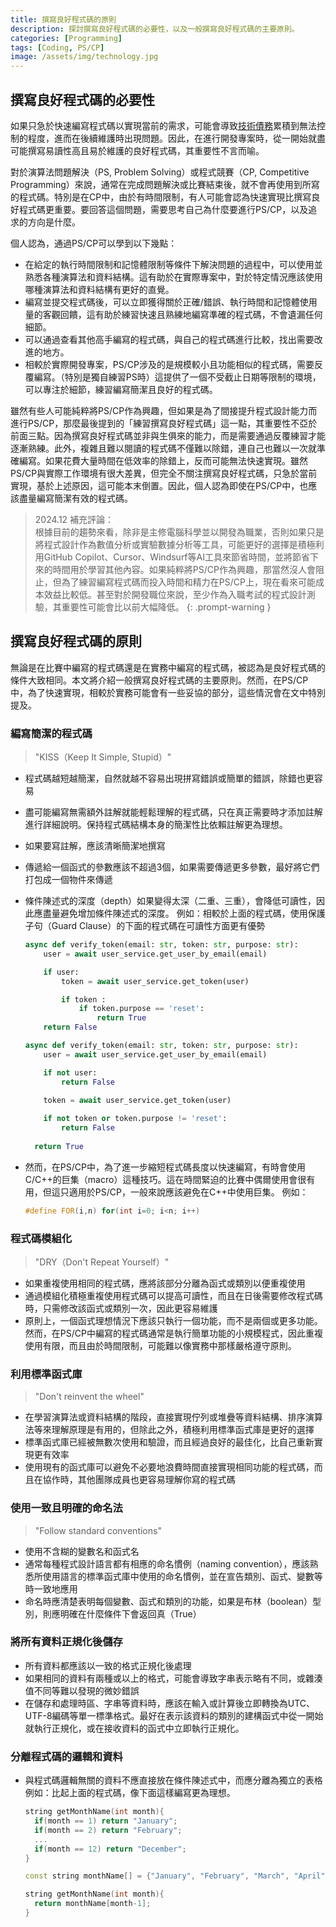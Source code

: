 ```yaml
---
title: 撰寫良好程式碼的原則
description: 探討撰寫良好程式碼的必要性，以及一般撰寫良好程式碼的主要原則。
categories: [Programming]
tags: [Coding, PS/CP]
image: /assets/img/technology.jpg
---
```

## 撰寫良好程式碼的必要性
如果只急於快速編寫程式碼以實現當前的需求，可能會導致[技術債務](/posts/Technical-debt/)累積到無法控制的程度，進而在後續維護時出現問題。因此，在進行開發專案時，從一開始就盡可能撰寫易讀性高且易於維護的良好程式碼，其重要性不言而喻。

對於演算法問題解決（PS, Problem Solving）或程式競賽（CP, Competitive Programming）來說，通常在完成問題解決或比賽結束後，就不會再使用到所寫的程式碼。特別是在CP中，由於有時間限制，有人可能會認為快速實現比撰寫良好程式碼更重要。要回答這個問題，需要思考自己為什麼要進行PS/CP，以及追求的方向是什麼。

個人認為，通過PS/CP可以學到以下幾點：
- 在給定的執行時間限制和記憶體限制等條件下解決問題的過程中，可以使用並熟悉各種演算法和資料結構。這有助於在實際專案中，對於特定情況應該使用哪種演算法和資料結構有更好的直覺。
- 編寫並提交程式碼後，可以立即獲得關於正確/錯誤、執行時間和記憶體使用量的客觀回饋，這有助於練習快速且熟練地編寫準確的程式碼，不會遺漏任何細節。
- 可以通過查看其他高手編寫的程式碼，與自己的程式碼進行比較，找出需要改進的地方。
- 相較於實際開發專案，PS/CP涉及的是規模較小且功能相似的程式碼，需要反覆編寫。（特別是獨自練習PS時）這提供了一個不受截止日期等限制的環境，可以專注於細節，練習編寫簡潔且良好的程式碼。

雖然有些人可能純粹將PS/CP作為興趣，但如果是為了間接提升程式設計能力而進行PS/CP，那麼最後提到的「練習撰寫良好程式碼」這一點，其重要性不亞於前面三點。因為撰寫良好程式碼並非與生俱來的能力，而是需要通過反覆練習才能逐漸熟練。此外，複雜且難以閱讀的程式碼不僅難以除錯，連自己也難以一次就準確編寫。如果花費大量時間在低效率的除錯上，反而可能無法快速實現。雖然PS/CP與實際工作環境有很大差異，但完全不關注撰寫良好程式碼，只急於當前實現，基於上述原因，這可能本末倒置。因此，個人認為即使在PS/CP中，也應該盡量編寫簡潔有效的程式碼。

> 2024.12 補充評論：  
> 根據目前的趨勢來看，除非是主修電腦科學並以開發為職業，否則如果只是將程式設計作為數值分析或實驗數據分析等工具，可能更好的選擇是積極利用GitHub Copilot、Cursor、Windsurf等AI工具來節省時間，並將節省下來的時間用於學習其他內容。如果純粹將PS/CP作為興趣，那當然沒人會阻止，但為了練習編寫程式碼而投入時間和精力在PS/CP上，現在看來可能成本效益比較低。甚至對於開發職位來說，至少作為入職考試的程式設計測驗，其重要性可能會比以前大幅降低。
{: .prompt-warning }

## 撰寫良好程式碼的原則
無論是在比賽中編寫的程式碼還是在實務中編寫的程式碼，被認為是良好程式碼的條件大致相同。本文將介紹一般撰寫良好程式碼的主要原則。然而，在PS/CP中，為了快速實現，相較於實務可能會有一些妥協的部分，這些情況會在文中特別提及。

### 編寫簡潔的程式碼
> "KISS（Keep It Simple, Stupid）"

- 程式碼越短越簡潔，自然就越不容易出現拼寫錯誤或簡單的錯誤，除錯也更容易
- 盡可能編寫無需額外註解就能輕鬆理解的程式碼，只在真正需要時才添加註解進行詳細說明。保持程式碼結構本身的簡潔性比依賴註解更為理想。
- 如果要寫註解，應該清晰簡潔地撰寫
- 傳遞給一個函式的參數應該不超過3個，如果需要傳遞更多參數，最好將它們打包成一個物件來傳遞
- 條件陳述式的深度（depth）如果變得太深（二重、三重），會降低可讀性，因此應盡量避免增加條件陳述式的深度。
  例如：相較於上面的程式碼，使用保護子句（Guard Clause）的下面的程式碼在可讀性方面更有優勢  

  ```python
  async def verify_token(email: str, token: str, purpose: str):
      user = await user_service.get_user_by_email(email)
  
      if user:
          token = await user_service.get_token(user)
  
          if token :
              if token.purpose == 'reset':
                  return True
      return False
  ```
  ```python
  async def verify_token(email: str, token: str, purpose: str):
      user = await user_service.get_user_by_email(email)
  
      if not user:
          return False
    
      token = await user_service.get_token(user)
  
      if not token or token.purpose != 'reset':
          return False
    
    return True
  ```
- 然而，在PS/CP中，為了進一步縮短程式碼長度以快速編寫，有時會使用C/C++的巨集（macro）這種技巧。這在時間緊迫的比賽中偶爾使用會很有用，但這只適用於PS/CP，一般來說應該避免在C++中使用巨集。
  例如：  

  ```c++
  #define FOR(i,n) for(int i=0; i<n; i++)
  ```

### 程式碼模組化
> "DRY（Don't Repeat Yourself）"

- 如果重複使用相同的程式碼，應將該部分分離為函式或類別以便重複使用
- 通過模組化積極重複使用程式碼可以提高可讀性，而且在日後需要修改程式碼時，只需修改該函式或類別一次，因此更容易維護
- 原則上，一個函式理想情況下應該只執行一個功能，而不是兩個或更多功能。然而，在PS/CP中編寫的程式碼通常是執行簡單功能的小規模程式，因此重複使用有限，而且由於時間限制，可能難以像實務中那樣嚴格遵守原則。

### 利用標準函式庫
> "Don't reinvent the wheel"

- 在學習演算法或資料結構的階段，直接實現佇列或堆疊等資料結構、排序演算法等來理解原理是有用的，但除此之外，積極利用標準函式庫是更好的選擇
- 標準函式庫已經被無數次使用和驗證，而且經過良好的最佳化，比自己重新實現更有效率
- 使用現有的函式庫可以避免不必要地浪費時間直接實現相同功能的程式碼，而且在協作時，其他團隊成員也更容易理解你寫的程式碼

### 使用一致且明確的命名法
> "Follow standard conventions"

- 使用不含糊的變數名和函式名
- 通常每種程式設計語言都有相應的命名慣例（naming convention），應該熟悉所使用語言的標準函式庫中使用的命名慣例，並在宣告類別、函式、變數等時一致地應用
- 命名時應清楚表明每個變數、函式和類別的功能，如果是布林（boolean）型別，則應明確在什麼條件下會返回真（True）

### 將所有資料正規化後儲存
- 所有資料都應該以一致的格式正規化後處理
- 如果相同的資料有兩種或以上的格式，可能會導致字串表示略有不同，或雜湊值不同等難以發現的微妙錯誤
- 在儲存和處理時區、字串等資料時，應該在輸入或計算後立即轉換為UTC、UTF-8編碼等單一標準格式。最好在表示該資料的類別的建構函式中從一開始就執行正規化，或在接收資料的函式中立即執行正規化。

### 分離程式碼的邏輯和資料
- 與程式碼邏輯無關的資料不應直接放在條件陳述式中，而應分離為獨立的表格  
  例如：比起上面的程式碼，像下面這樣編寫更為理想。

  ```c++
  string getMonthName(int month){
    if(month == 1) return "January";
    if(month == 2) return "February";
    ...
    if(month == 12) return "December";
  }
  ```
  ~~~c++
  const string monthName[] = {"January", "February", "March", "April", "May", "June", "July", "August", "September", "October", "November", "December"};

  string getMonthName(int month){
    return monthName[month-1];
  }
  ~~~
